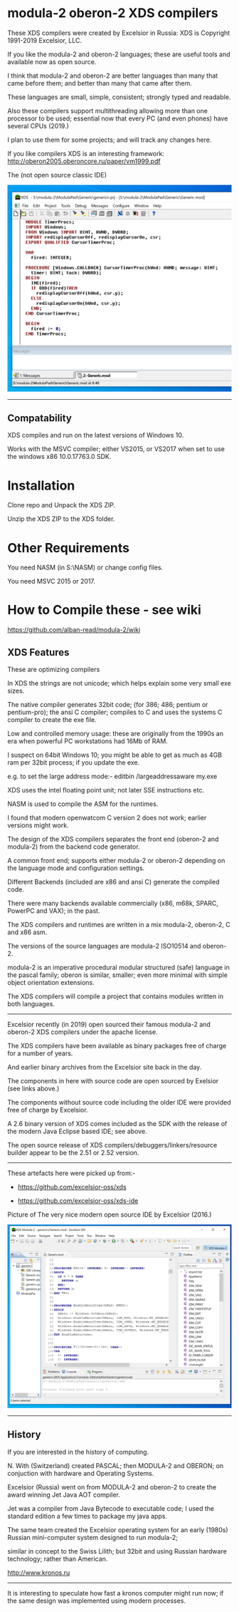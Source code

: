 # modula-2 oberon-2 XDS compilers

These XDS compilers were created by Excelsior in Russia: XDS is Copyright 1991-2019 Excelsior, LLC.

If you like the modula-2 and oberon-2 languages; these are useful tools and available now as open source.

I think that modula-2 and oberon-2 are better languages than many that came before them; and better than many that came after them.

These languages are small, simple, consistent; strongly typed and readable.

Also these compilers support multithreading allowing more than one processor to be used; essential now that every PC (and even phones) have several CPUs (2019.)

I plan to use them for some projects; and will track any changes here.

If you like compilers XDS is an interesting framework: http://oberon2005.oberoncore.ru/paper/vm1999.pdf


The (not open source classic IDE)

![Selfie](assets/selfie.png)


----
## Compatability

XDS compiles and run on the latest versions of Windows 10.

Works with the MSVC compiler; either VS2015, or VS2017 when set to use the windows x86 10.0.17763.0 SDK.

# Installation 

Clone repo and Unpack the XDS ZIP.

Unzip the XDS ZIP to the XDS folder.

# Other Requirements

You need NASM (in S:\NASM) or change config files.

You need MSVC 2015 or 2017. 


# How to Compile these - see wiki 

https://github.com/alban-read/modula-2/wiki

## XDS Features

These are optimizing compilers

In XDS the strings are not unicode; which helps explain some very small exe sizes.

The native compiler generates 32bit code; (for 386; 486; pentium or pentium-pro); the ansi C compiler; compiles to C and uses the systems C compiler to create the exe file.

Low and controlled memory usage: these are originally from the 1990s an era when powerful PC workstations had 16Mb of RAM. 

I suspect on 64bit Windows 10; you might be able to get as much as 4GB ram per 32bit process; if you update the exe.

e.g. to set the large address mode:- editbin /largeaddressaware my.exe 


XDS uses the intel floating point unit; not later SSE instructions etc.

NASM is used to compile the ASM for the runtimes.

I found that modern openwatcom C version 2 does not work; earlier versions might work.

The design of the XDS compilers separates the front end (oberon-2 and modula-2) from the backend code generator.

A common front end; supports either modula-2 or oberon-2 depending on the language mode and configuration settings.

Different Backends (included are x86 and ansi C) generate the compiled code.

There were many backends available commercially (x86, m68k, SPARC, PowerPC and VAX); in the past.

The XDS compilers and runtimes are written in a mix modula-2, oberon-2, C and x86 asm.

The versions of the source languages are modula-2 ISO10514 and oberon-2.

modula-2 is an imperative procedural modular structured (safe) language in the pascal family; oberon is similar, smaller; even more minimal with simple object orientation extensions.

The XDS compilers will compile a project that contains modules written in both languages.


----

Excelsior recently (in 2019) open sourced their famous modula-2 and oberon-2 XDS compilers under the apache license.

The XDS compilers have been available as binary packages free of charge for a number of years.

And earlier binary archives from the Excelsior site back in the day.

The components in here with source code are open sourced by Exelsior (see links above.)

The components without source code including the older IDE were provided free of charge by Excelsior.
 
A 2.6 binary version of XDS comes included as the SDK with the release of the modern Java Eclipse based IDE; see above.

The open source release of XDS compilers/debuggers/linkers/resource builder appear to be the 2.51 or 2.52 version.

----

These artefacts here were picked up from:- 

* https://github.com/excelsior-oss/xds

* https://github.com/excelsior-oss/xds-ide


Picture of The very nice modern open source IDE by Excelsior (2016.)

![Selfie](assets/selfie2.png)



-------

## History

If you are interested in the history of computing.

N. With (Switzerland) created PASCAL; then MODULA-2 and OBERON; on conjuction with hardware and Operating Systems.

Excelsior (Russia) went on from MODULA-2 and oberon-2 to create the award winning Jet Java AOT compiler.

Jet was a compiler from Java Bytecode to executable code; I used the standard edition a few times to package my java apps.

The same team created the Excelsior operating system for an early (1980s) Russian mini-computer system designed to run modula-2; 

similar in concept to the Swiss Lilith; but 32bit and using Russian hardware technology; rather than American.

http://www.kronos.ru



---

It is interesting to speculate how fast a kronos computer might run now; if the same design was implemented using modern processes.


